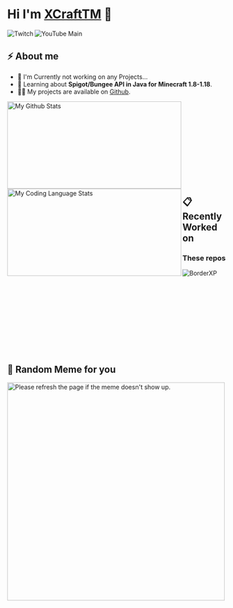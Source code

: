 <h1> Hi I'm <a href="https://riftmc.de/xcrafttm" target=”_blank” rel=”noreferrer”>XCraftTM</a> 👋</h2>

<a href="https://twitch.tv/XCraftTM" target=”_blank” rel=”noreferrer”>
  <img align="left" src="https://img.shields.io/twitch/status/XCraftTM?style=flat-square" alt="Twitch">
</a>

<a href="https://www.youtube.com/channel/UCEbSfJu-9qZq7Y1UF1kbsLA" target=”_blank” rel=”noreferrer”>
  <img align="left" src="https://img.shields.io/youtube/channel/subscribers/UCEbSfJu-9qZq7Y1UF1kbsLA?label=YouTube&style=flat-square" alt="YouTube Main">
</a>
<br>

<h2>⚡️ About me</h2>
<ul>
<li>🔭 I'm Currently not working on any Projects...</li>
<li>🧐 Learning about <strong>Spigot/Bungee API in Java for Minecraft 1.8-1.18</strong>.</li>
<li>👨‍💻 My projects are available on <a href="https://github.com/XCraftTM?tab=repositories">Github</a>.</li>
</ul>
<a href="#%EF%B8%8F-about-me">
<img align="left" width=400 height=200 src="https://github-readme-stats.vercel.app/api/?username=XCraftTM&count_private=true&theme=nord&show_icons=true&include_all_commits=true" alt="My Github Stats"></a>
<a href="#%EF%B8%8F-about-me">
<img align="left" width=400 height=200 src="https://github-readme-stats.vercel.app/api/top-langs/?username=XCraftTM&langs_count=5&layout=compact&theme=nord" alt="My Coding Language Stats"></a>
<br><br><br><br><br><br><br><br><br><br><br>
<h2>📋 Recently Worked on</h2>


### These repos

<a href="https://github.com/XCraftTM/BorderXP">
  <img align="left" src="https://github-readme-stats.vercel.app/api/pin/?username=XCraftTM&repo=BorderXP&theme=nord&show_owner=false" alt="BorderXP">
</a>
<br><br><br><br><br><br><br><br><br><br><br>

<h2>🤣 Random Meme for you</h2>
<p align="left">
<a href="#-random-joke-and-meme-for-you">
<img width=500 src='https://random-memer.herokuapp.com/' title="Meme" alt="Please refresh the page if the meme doesn't show up.">
  </a></p>
